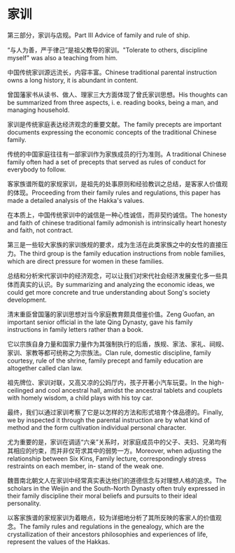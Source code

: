 # 家训

<p><span class="chinese">第三部分，家训与店规。</span><span class="english">Part III Advice of family and rule of ship.</span></p>

<p><span class="chinese">“与人为善，严于律己”是祖父教导的家训。</span><span class="english">"Tolerate to others, discipline myself" was also a teaching from him.</span></p>

<p><span class="chinese">中国传统家训源远流长，内容丰富。</span><span class="english">Chinese traditional parental instruction owns a long history, it is abundant in content.</span></p>

<p><span class="chinese">曾国藩家书从读书、做人、理家三大方面体现了曾氏家训思想。</span><span class="english">His thoughts can be summarized from three aspects, i. e. reading books, being a man, and managing household.</span></p>

<p><span class="chinese">家训是传统家庭表达经济观念的重要文献。</span><span class="english">The family precepts are important documents expressing the economic concepts of the traditional Chinese family.</span></p>

<p><span class="chinese">传统的中国家庭往往有一部家训作为家族成员的行为准则。</span><span class="english">A traditional Chinese family often had a set of precepts that served as rules of conduct for everybody to follow.</span></p>

<p><span class="chinese">客家族谱所载的家规家训，是祖先的处事原则和经验教训之总结，是客家人价值观的体现。</span><span class="english">Proceeding from their family rules and regulations, this paper has made a detailed analysis of the Hakka's values.</span></p>

<p><span class="chinese">在本质上，中国传统家训中的诚信是一种心性诚信，而非契约诚信。</span><span class="english">The honesty and faith of chinese traditional family admonish is intrinsically heart honesty and faith, not contract.</span></p>

<p><span class="chinese">第三是一些较大家族的家训族规的要求，成为生活在此类家族之中的女性的直接压力。</span><span class="english">The third group is the family education instructions from noble families, which are direct pressure for women in these families.</span></p>

<p><span class="chinese">总结和分析宋代家训中的经济观念，可以让我们对宋代社会经济发展变化多一些具体而真实的认识。</span><span class="english">By summarizing and analyzing the economic ideas, we could get more concrete and true understanding about Song's society development.</span></p>

<p><span class="chinese">清末重臣曾国藩的家训思想对当今家庭教育颇具借鉴价值。</span><span class="english">Zeng Guofan, an important senior official in the late Qing Dynasty, gave his family instructions in family letters rather than a book.</span></p>

<p><span class="chinese">它以宗族自身力量和国家力量作为其强制执行的后盾，族规、家法、家礼、祠规、家训、家教等都可统称之为宗族法。</span><span class="english">Clan rule, domestic discipline, family courtesy, rule of the shrine, family precept and family education are altogether called clan law.</span></p>

<p><span class="chinese">祖先牌位、家训对联，又高又凉的公妈厅内，孩子开著小汽车玩耍。</span><span class="english">In the high- ceilinged and cool ancestral hall, amidst the ancestral tablets and couplets with homely wisdom, a child plays with his toy car.</span></p>

<p><span class="chinese">最终，我们以通过家训考察了它是以怎样的方法和形式培育个体品德的。</span><span class="english">Finally, we by inspected it through the parental instruction are by what kind of method and the form cultivation individual personal character.</span></p>

<p><span class="chinese">尤为重要的是，家训在调适“六亲”关系时，对家庭成员中的父子、夫妇、兄弟均有其相应的约束，而并非仅苛求其中的弱势一方。</span><span class="english">Moreover, when adjusting the relationship between Six Kins, Family lecture, correspondingly stress restraints on each member, in- stand of the weak one.</span></p>

<p><span class="chinese">魏晋南北朝文人在家训中经常真实表达他们的道德信念与对理想人格的追求。</span><span class="english">The scholars in the Weijin and the South-North Dynasty often truly expressed in their family discipline their moral beliefs and pursuits to their ideal personality.</span></p>

<p><span class="chinese">以客家族谱的家规家训为着眼点，较为详细地分析了其所反映的客家人的价值观念。</span><span class="english">The family rules and regulations in the genealogy, which are the crystallization of their ancestors philosophies and experiences of life, represent the values of the Hakkas.</span></p>

